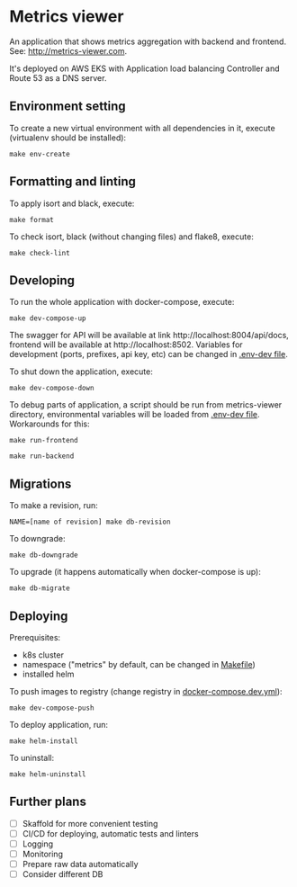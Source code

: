 # Metrics viewer

An application that shows metrics aggregation with backend and frontend. See: http://metrics-viewer.com. 

It's deployed on AWS EKS with Application load balancing Controller and Route 53 as a DNS server.

## Environment setting

To create a new virtual environment with all dependencies in it, execute (virtualenv should be installed):
```commandline
make env-create
```

## Formatting and linting

To apply isort and black, execute:
```commandline
make format
```

To check isort, black (without changing files) and flake8, execute:
```commandline
make check-lint
```

## Developing

To run the whole application with docker-compose, execute:
```commandline
make dev-compose-up
```

The swagger for API will be available at link http://localhost:8004/api/docs, frontend will be available at http://localhost:8502. Variables for development (ports, prefixes, api key, etc) can be changed in [.env-dev file](.env-dev).

To shut down the application, execute:
```commandline
make dev-compose-down
```

To debug parts of application, a script should be run from metrics-viewer directory, environmental variables will be loaded from [.env-dev file](.env-dev). Workarounds for this:
```commandline
make run-frontend
```
```commandline
make run-backend
```

## Migrations

To make a revision, run:
```commandline
NAME=[name of revision] make db-revision
```

To downgrade:
```commandline
make db-downgrade
```

To upgrade (it happens automatically when docker-compose is up):
```commandline
make db-migrate
```

## Deploying

Prerequisites:
* k8s cluster
* namespace ("metrics" by default, can be changed in [Makefile](Makefile))
* installed helm

To push images to registry (change registry in [docker-compose.dev.yml](docker-compose.dev.yml)):
```commandline
make dev-compose-push
```

To deploy application, run:
```commandline
make helm-install
```
To uninstall:
```commandline
make helm-uninstall
```

## Further plans

- [ ] Skaffold for more convenient testing
- [ ] CI/CD for deploying, automatic tests and linters
- [ ] Logging
- [ ] Monitoring
- [ ] Prepare raw data automatically
- [ ] Consider different DB
